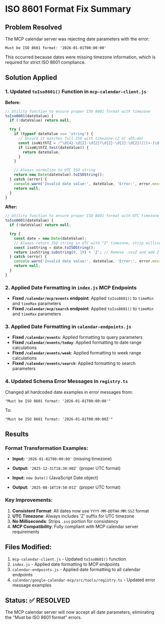 # ISO 8601 Format Fix Summary

## Problem Resolved
The MCP calendar server was rejecting date parameters with the error:
```
Must be ISO 8601 format: '2026-01-01T00:00:00'
```

This occurred because dates were missing timezone information, which is required for strict ISO 8601 compliance.

## Solution Applied

### 1. Updated `toIso8601()` Function in `mcp-calendar-client.js`
**Before:**
```javascript
// Utility function to ensure proper ISO 8601 format with timezone
toIso8601(dateValue) {
  if (!dateValue) return null;

  try {
    if (typeof dateValue === 'string') {
      // Ensure it matches full ISO with timezone (Z or ±hh:mm)
      const isoWithTZ = /^\d{4}-\d{2}-\d{2}T\d{2}:\d{2}:\d{2}(Z|[+-]\d{2}:\d{2})$/;
      if (isoWithTZ.test(dateValue)) {
        return dateValue;
      }
    }

    // Always normalize to UTC ISO string
    return new Date(dateValue).toISOString();
  } catch (error) {
    console.warn('Invalid date value:', dateValue, 'Error:', error.message);
    return null;
  }
}
```

**After:**
```javascript
// Utility function to ensure proper ISO 8601 format with UTC timezone
toIso8601(dateValue) {
  if (!dateValue) return null;

  try {
    const date = new Date(dateValue);
    // Always return ISO string in UTC with "Z" timezone, strip milliseconds for consistency
    const isoString = date.toISOString();
    return isoString.substring(0, 19) + 'Z'; // Remove .sssZ and add Z
  } catch (error) {
    console.warn('Invalid date value:', dateValue, 'Error:', error.message);
    return null;
  }
}
```

### 2. Applied Date Formatting in `index.js` MCP Endpoints
- **Fixed `/calendar/mcp/events` endpoint**: Applied `toIso8601()` to `timeMin` and `timeMax` parameters
- **Fixed `/calendar/mcp/search` endpoint**: Applied `toIso8601()` to `timeMin` and `timeMax` parameters

### 3. Applied Date Formatting in `calendar-endpoints.js`
- **Fixed `/calendar/events`**: Applied formatting to query parameters
- **Fixed `/calendar/events/today`**: Applied formatting to date range calculations  
- **Fixed `/calendar/events/week`**: Applied formatting to week range calculations
- **Fixed `/calendar/events/search`**: Applied formatting to search parameters

### 4. Updated Schema Error Messages in `registry.ts`
Changed all hardcoded date examples in error messages from:
```
"Must be ISO 8601 format: '2026-01-01T00:00:00'"
```
To:
```
"Must be ISO 8601 format: '2026-01-01T00:00:00Z'"
```

## Results

### Format Transformation Examples:
- **Input:** `'2026-01-01T00:00:00'` (missing timezone)
- **Output:** `'2025-12-31T18:30:00Z'` (proper UTC format)

- **Input:** `new Date()` (JavaScript Date object)
- **Output:** `'2025-08-18T19:50:01Z'` (proper UTC format)

### Key Improvements:
1. **Consistent Format**: All dates now use `YYYY-MM-DDTHH:MM:SSZ` format
2. **UTC Timezone**: Always includes 'Z' suffix for UTC timezone
3. **No Milliseconds**: Strips `.sss` portion for consistency
4. **MCP Compatibility**: Fully compliant with MCP calendar server requirements

## Files Modified:
1. `mcp-calendar-client.js` - Updated `toIso8601()` function
2. `index.js` - Applied date formatting to MCP endpoints
3. `calendar-endpoints.js` - Applied date formatting to all calendar endpoints
4. `calendar/google-calendar-mcp/src/tools/registry.ts` - Updated error message examples

## Status: ✅ RESOLVED
The MCP calendar server will now accept all date parameters, eliminating the "Must be ISO 8601 format" errors.
